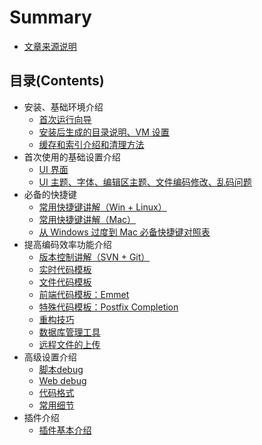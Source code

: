 # Summary

* [文章来源说明](README.md)

## 目录\(Contents\)

* 安装、基础环境介绍
  * [首次运行向导](mu-lu-contents/an-zhuang-ji-chu-huan-jing-jie-shao/shou-ci-yun-hang-xiang-dao.md)
  * [安装后生成的目录说明、VM 设置](mu-lu-contents/an-zhuang-ji-chu-huan-jing-jie-shao/an-zhuang-hou-sheng-cheng-de-mu-lu-shuo-ming-vm-she-zhi.md)
  * [缓存和索引介绍和清理方法](mu-lu-contents/an-zhuang-ji-chu-huan-jing-jie-shao/huan-cun-he-suo-yin-jie-shao-he-qing-li-fang-fa.md)
* 首次使用的基础设置介绍
  * [UI 界面](mu-lu-contents/shou-ci-shi-yong-de-ji-chu-she-zhi-jie-shao/ui-jie-mian.md)
  * [UI 主题、字体、编辑区主题、文件编码修改、乱码问题](mu-lu-contents/shou-ci-shi-yong-de-ji-chu-she-zhi-jie-shao/ui-zhu-ti-zi-ti-bian-ji-qu-zhu-ti-wen-jian-bian-ma-xiu-gai-luan-ma-wen-ti.md)
* 必备的快捷键
  * [常用快捷键讲解（Win + Linux）](mu-lu-contents/bi-bei-de-kuai-jie-jian/chang-yong-kuai-jie-jian-jiang-jie-win-+-linux.md)
  * [常用快捷键讲解（Mac）](mu-lu-contents/bi-bei-de-kuai-jie-jian/chang-yong-kuai-jie-jian-jiang-jie-mac.md)
  * [从 Windows 过度到 Mac 必备快捷键对照表](mu-lu-contents/bi-bei-de-kuai-jie-jian/cong-windows-guo-du-dao-mac-bi-bei-kuai-jie-jian-dui-zhao-biao.md)
* 提高编码效率功能介绍
  * [版本控制讲解（SVN + Git）](mu-lu-contents/ti-gao-bian-ma-xiao-shuai-gong-neng-jie-shao/ban-ben-kong-zhi-jiang-jie-svn-+-git.md)
  * [实时代码模板](mu-lu-contents/ti-gao-bian-ma-xiao-shuai-gong-neng-jie-shao/shi-shi-dai-ma-mo-ban.md)
  * [文件代码模板](mu-lu-contents/ti-gao-bian-ma-xiao-shuai-gong-neng-jie-shao/wen-jian-dai-ma-mo-ban.md)
  * [前端代码模板：Emmet](mu-lu-contents/ti-gao-bian-ma-xiao-shuai-gong-neng-jie-shao/qian-duan-dai-ma-mo-ban-emmet.md)
  * [特殊代码模板：Postfix Completion](mu-lu-contents/ti-gao-bian-ma-xiao-shuai-gong-neng-jie-shao/te-shu-dai-ma-mo-ban-postfix-completion.md)
  * [重构技巧](mu-lu-contents/ti-gao-bian-ma-xiao-shuai-gong-neng-jie-shao/zhong-gou-ji-qiao.md)
  * [数据库管理工具](mu-lu-contents/ti-gao-bian-ma-xiao-shuai-gong-neng-jie-shao/shu-ju-ku-guan-li-gong-ju.md)
  * [远程文件的上传](mu-lu-contents/ti-gao-bian-ma-xiao-shuai-gong-neng-jie-shao/yuan-cheng-wen-jian-de-shang-chuan.md)
* 高级设置介绍
  * [脚本debug](mu-lu-contents/gao-ji-she-zhi-jie-shao/jiao-ben-debug.md)
  * [Web debug](mu-lu-contents/gao-ji-she-zhi-jie-shao/web-debug.md)
  * [代码格式](mu-lu-contents/gao-ji-she-zhi-jie-shao/dai-ma-ge-shi.md)
  * [常用细节](mu-lu-contents/gao-ji-she-zhi-jie-shao/chang-yong-xi-jie.md)
* 插件介绍
  * [插件基本介绍](mu-lu-contents/cha-jian-jie-shao/cha-jian-ji-ben-jie-shao.md)

